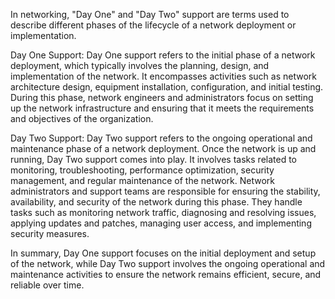 In networking, "Day One" and "Day Two" support are terms used to describe different phases of the lifecycle of a network deployment or implementation.

Day One Support: Day One support refers to the initial phase of a network deployment, which typically involves the planning, design, and implementation of the network. It encompasses activities such as network architecture design, equipment installation, configuration, and initial testing. During this phase, network engineers and administrators focus on setting up the network infrastructure and ensuring that it meets the requirements and objectives of the organization.

Day Two Support: Day Two support refers to the ongoing operational and maintenance phase of a network deployment. Once the network is up and running, Day Two support comes into play. It involves tasks related to monitoring, troubleshooting, performance optimization, security management, and regular maintenance of the network. Network administrators and support teams are responsible for ensuring the stability, availability, and security of the network during this phase. They handle tasks such as monitoring network traffic, diagnosing and resolving issues, applying updates and patches, managing user access, and implementing security measures.

In summary, Day One support focuses on the initial deployment and setup of the network, while Day Two support involves the ongoing operational and maintenance activities to ensure the network remains efficient, secure, and reliable over time.